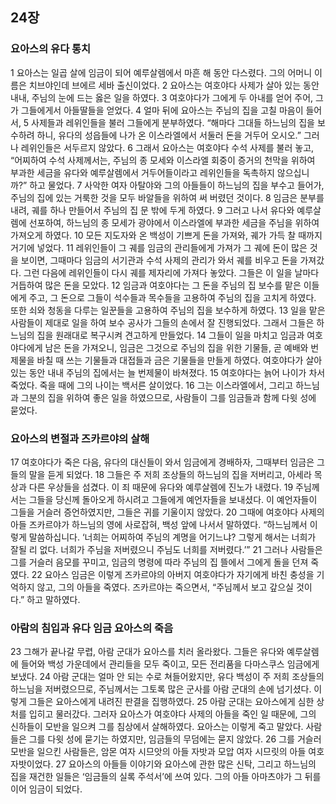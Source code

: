 ## 24장
### 요아스의 유다 통치
1 요아스는 일곱 살에 임금이 되어 예루살렘에서 마흔 해 동안 다스렸다. 그의 어머니 이름은 치브야인데 브에르 세바 출신이었다.
2 요아스는 여호야다 사제가 살아 있는 동안 내내, 주님의 눈에 드는 옳은 일을 하였다.
3 여호야다가 그에게 두 아내를 얻어 주어, 그가 그들에게서 아들딸들을 얻었다.
4 얼마 뒤에 요아스는 주님의 집을 고칠 마음이 들어서,
5 사제들과 레위인들을 불러 그들에게 분부하였다. “해마다 그대들 하느님의 집을 보수하려 하니, 유다의 성읍들에 나가 온 이스라엘에서 서둘러 돈을 거두어 오시오.” 그러나 레위인들은 서두르지 않았다.
6 그래서 요아스는 여호야다 수석 사제를 불러 놓고, “어찌하여 수석 사제께서는, 주님의 종 모세와 이스라엘 회중이 증거의 천막을 위하여 부과한 세금을 유다와 예루살렘에서 거두어들이라고 레위인들을 독촉하지 않으십니까?” 하고 물었다.
7 사악한 여자 아탈야와 그의 아들들이 하느님의 집을 부수고 들어가, 주님의 집에 있는 거룩한 것을 모두 바알들을 위하여 써 버렸던 것이다.
8 임금은 분부를 내려, 궤를 하나 만들어서 주님의 집 문 밖에 두게 하였다.
9 그러고 나서 유다와 예루살렘에 선포하여, 하느님의 종 모세가 광야에서 이스라엘에 부과한 세금을 주님을 위하여 가져오게 하였다.
10 모든 지도자와 온 백성이 기쁘게 돈을 가져와, 궤가 가득 찰 때까지 거기에 넣었다.
11 레위인들이 그 궤를 임금의 관리들에게 가져가 그 궤에 돈이 많은 것을 보이면, 그때마다 임금의 서기관과 수석 사제의 관리가 와서 궤를 비우고 돈을 가져갔다. 그런 다음에 레위인들이 다시 궤를 제자리에 가져다 놓았다. 그들은 이 일을 날마다 거듭하여 많은 돈을 모았다.
12 임금과 여호야다는 그 돈을 주님의 집 보수를 맡은 이들에게 주고, 그 돈으로 그들이 석수들과 목수들을 고용하여 주님의 집을 고치게 하였다. 또한 쇠와 청동을 다루는 일꾼들을 고용하여 주님의 집을 보수하게 하였다.
13 일을 맡은 사람들이 제대로 일을 하여 보수 공사가 그들의 손에서 잘 진행되었다. 그래서 그들은 하느님의 집을 원래대로 복구시켜 견고하게 만들었다.
14 그들이 일을 마치고 임금과 여호야다에게 남은 돈을 가져오니, 임금은 그것으로 주님의 집을 위한 기물들, 곧 예배와 번제물을 바칠 때 쓰는 기물들과 대접들과 금은 기물들을 만들게 하였다. 여호야다가 살아 있는 동안 내내 주님의 집에서는 늘 번제물이 바쳐졌다.
15 여호야다는 늙어 나이가 차서 죽었다. 죽을 때에 그의 나이는 백서른 살이었다.
16 그는 이스라엘에서, 그리고 하느님과 그분의 집을 위하여 좋은 일을 하였으므로, 사람들이 그를 임금들과 함께 다윗 성에 묻었다.
### 요아스의 변절과 즈카르야의 살해
17 여호야다가 죽은 다음, 유다의 대신들이 와서 임금에게 경배하자, 그때부터 임금은 그들의 말을 듣게 되었다.
18 그들은 주 저희 조상들의 하느님의 집을 저버리고, 아세라 목상과 다른 우상들을 섬겼다. 이 죄 때문에 유다와 예루살렘에 진노가 내렸다.
19 주님께서는 그들을 당신께 돌아오게 하시려고 그들에게 예언자들을 보내셨다. 이 예언자들이 그들을 거슬러 증언하였지만, 그들은 귀를 기울이지 않았다.
20 그때에 여호야다 사제의 아들 즈카르야가 하느님의 영에 사로잡혀, 백성 앞에 나서서 말하였다. “하느님께서 이렇게 말씀하십니다. ‘너희는 어찌하여 주님의 계명을 어기느냐? 그렇게 해서는 너희가 잘될 리 없다. 너희가 주님을 저버렸으니 주님도 너희를 저버렸다.’”
21 그러나 사람들은 그를 거슬러 음모를 꾸미고, 임금의 명령에 따라 주님의 집 뜰에서 그에게 돌을 던져 죽였다.
22 요아스 임금은 이렇게 즈카르야의 아버지 여호야다가 자기에게 바친 충성을 기억하지 않고, 그의 아들을 죽였다. 즈카르야는 죽으면서, “주님께서 보고 갚으실 것이다.” 하고 말하였다.
### 아람의 침입과 유다 임금 요아스의 죽음
23 그해가 끝나갈 무렵, 아람 군대가 요아스를 치러 올라왔다. 그들은 유다와 예루살렘에 들어와 백성 가운데에서 관리들을 모두 죽이고, 모든 전리품을 다마스쿠스 임금에게 보냈다.
24 아람 군대는 얼마 안 되는 수로 쳐들어왔지만, 유다 백성이 주 저희 조상들의 하느님을 저버렸으므로, 주님께서는 그토록 많은 군사를 아람 군대의 손에 넘기셨다. 이렇게 그들은 요아스에게 내려진 판결을 집행하였다.
25 아람 군대는 요아스에게 심한 상처를 입히고 물러갔다. 그러자 요아스가 여호야다 사제의 아들을 죽인 일 때문에, 그의 신하들이 모반을 일으켜 그를 침상에서 살해하였다. 요아스는 이렇게 죽고 말았다. 사람들은 그를 다윗 성에 묻기는 하였지만, 임금들의 무덤에는 묻지 않았다.
26 그를 거슬러 모반을 일으킨 사람들은, 암몬 여자 시므앗의 아들 자밧과 모압 여자 시므릿의 아들 여호자밧이었다.
27 요아스의 아들들 이야기와 요아스에 관한 많은 신탁, 그리고 하느님의 집을 재건한 일들은 ‘임금들의 실록 주석서’에 쓰여 있다. 그의 아들 아마츠야가 그 뒤를 이어 임금이 되었다.
